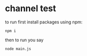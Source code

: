 
# channel test

to run first install packages using npm:

```
npm i
```

then to run you say

```
node main.js
```